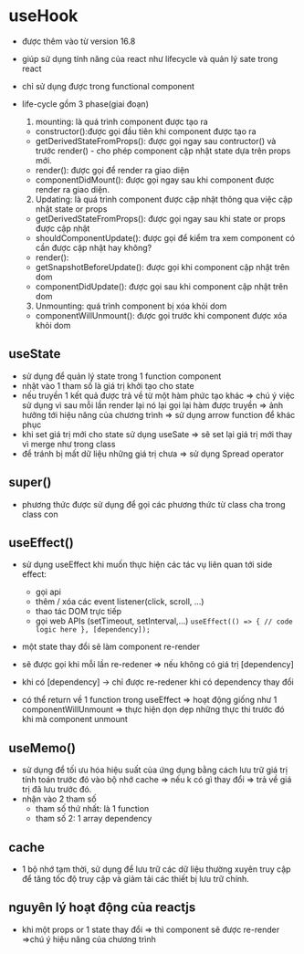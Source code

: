 # useHook

- được thêm vào từ version 16.8
- giúp sử dụng tính năng của react như lifecycle và quản lý sate trong react
- chỉ sử dụng được trong functional component
- life-cycle gồm 3 phase(giai đoạn)

  1. mounting: là quá trình component được tạo ra

  - constructor():được gọi đầu tiên khi component được tạo ra
  - getDerivedStateFromProps(): được gọi ngay sau contructor() và trước render() - cho phép component cập nhật state dựa trên props mới.
  - render(): được gọi để render ra giao diện
  - componentDidMount(): được gọi ngay sau khi component được render ra giao diện.

  2. Updating: là quá trình component được cập nhật thông qua việc cập nhật state or props

  - getDerivedStateFromProps(): được gọi ngay sau khi state or props được cập nhật
  - shouldComponentUpdate(): được gọi để kiểm tra xem component có cần được cập nhật hay không?
  - render():
  - getSnapshotBeforeUpdate(): được gọi khi component cập nhật trên dom
  - componentDidUpdate(): được gọi sau khi component cập nhật trên dom

  3. Unmounting: quá trình component bị xóa khỏi dom

  - componentWillUnmount(): được gọi trước khi component được xóa khỏi dom

## useState

- sử dụng để quản lý state trong 1 function component
- nhật vào 1 tham số là giá trị khởi tạo cho state
- nếu truyền 1 kết quả được trả về từ một hàm phức tạo khác => chú ý việc sử dụng vì sau mỗi lần render lại nó lại gọi lại hàm được truyền => ảnh hưởng tới hiệu năng của chương trình => sử dụng arrow function để khác phục
- khi set giá trị mới cho state sử dụng useSate => sẽ set lại giá trị mới thay vì merge như trong class
- để tránh bị mất dữ liệu những giá trị chưa => sử dụng Spread operator

## super()

- phương thức được sử dụng để gọi các phương thức từ class cha trong class con

## useEffect()

- sử dụng useEffect khi muốn thực hiện các tác vụ liên quan tới side effect:

  - gọi api
  - thêm / xóa các event listener(click, scroll, ...)
  - thao tác DOM trực tiếp
  - gọi web APIs (setTimeout, setInterval,...)
    `useEffect(() => {
        // code logic here
}, [dependency]);`

- một state thay đổi sẽ làm component re-render
- sẽ được gọi khi mỗi lần re-redener => nếu không có giá trị [dependency]
- khi có [dependency] -> chỉ được re-redener khi có dependency thay đổi
- có thể return về 1 function trong useEffect => hoạt động giống như 1 componentWillUnmount => thực hiện dọn dẹp những thực thi trước đó khi mà component unmount

## useMemo()

- sử dụng để tối ưu hóa hiệu suất của ứng dụng bằng cách lưu trữ giá trị tính toán trước đó vào bộ nhớ cache => nếu k có gì thay đổi => trả về giá trị đã lưu trước đó.
- nhận vào 2 tham số
  - tham số thứ nhất: là 1 function
  - tham số 2: 1 array dependency

## cache

- 1 bộ nhớ tạm thời, sử dụng để lưu trữ các dữ liệu thường xuyên truy cập để tăng tốc độ truy cập và giảm tải các thiết bị lưu trữ chính.

## nguyên lý hoạt động của reactjs

- khi một props or 1 state thay đổi => thì component sẽ được re-render =>chú ý hiệu năng của chương trình
